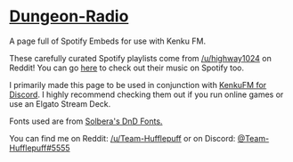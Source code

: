 # [Dungeon-Radio](https://team-hufflepuff.github.io/Dungeon-Radio/)
A page full of Spotify Embeds for use with Kenku FM.

These carefully curated Spotify playlists come from [/u/highway1024](https://www.reddit.com/r/DnD/comments/qzy7tk/50_carefully_curated_spotify_playlists_for_rpg/) on Reddit! You can go [here](https://open.spotify.com/artist/4NLZReAYD7sht8YtA2Sg8K?si=UNIMqDSUSAeroi5JMshgYA) to check out their music on Spotify too.

I primarily made this page to be used in conjunction with [KenkuFM for Discord](https://www.kenku.fm). I highly recommend checking them out if you run online games or use an Elgato Stream Deck.

Fonts used are from [Solbera's DnD Fonts.](https://github.com/jonathonf/solbera-dnd-fonts)

You can find me on Reddit: [/u/Team-Hufflepuff](https://www.reddit.com/user/Team-Hufflepuff/) or on Discord: [@Team-Hufflepuff#5555](https://discord.com/users/340285845632319499)
